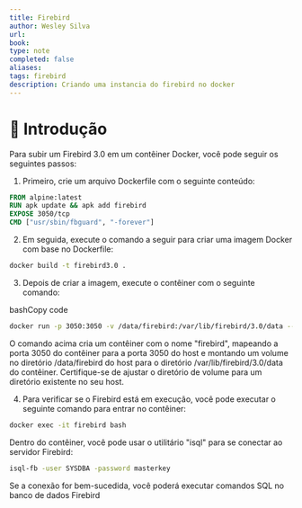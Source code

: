 ```yaml
---
title: Firebird
author: Wesley Silva
url:
book:
type: note
completed: false
aliases:
tags: firebird
description: Criando uma instancia do firebird no docker
---
```

# 🚀 Introdução
Para subir um Firebird 3.0 em um contêiner Docker, você pode seguir os seguintes passos:

1.  Primeiro, crie um arquivo Dockerfile com o seguinte conteúdo:

```dockerfile
FROM alpine:latest
RUN apk update && apk add firebird
EXPOSE 3050/tcp
CMD ["usr/sbin/fbguard", "-forever"]
```

2.  Em seguida, execute o comando a seguir para criar uma imagem Docker com base no Dockerfile:

```sh
docker build -t firebird3.0 .
```


3.  Depois de criar a imagem, execute o contêiner com o seguinte comando:

bashCopy code

```bash
docker run -p 3050:3050 -v /data/firebird:/var/lib/firebird/3.0/data --name firebird firebird3.0
```

O comando acima cria um contêiner com o nome "firebird", mapeando a porta 3050 do contêiner para a porta 3050 do host e montando um volume no diretório /data/firebird do host para o diretório /var/lib/firebird/3.0/data do contêiner. Certifique-se de ajustar o diretório de volume para um diretório existente no seu host.

4.  Para verificar se o Firebird está em execução, você pode executar o seguinte comando para entrar no contêiner:

```bash
docker exec -it firebird bash
```

Dentro do contêiner, você pode usar o utilitário "isql" para se conectar ao servidor Firebird:

```bash
isql-fb -user SYSDBA -password masterkey
```

Se a conexão for bem-sucedida, você poderá executar comandos SQL no banco de dados Firebird